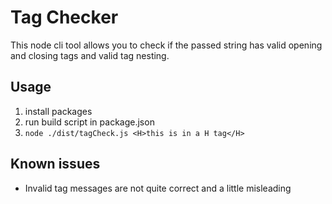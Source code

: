 # Tag Checker
This node cli tool allows you to check if the passed string has valid opening and closing tags and valid tag nesting. 

## Usage

1. install packages
2. run build script in package.json
3. `node ./dist/tagCheck.js <H>this is in a H tag</H>`

## Known issues

* Invalid tag messages are not quite correct and a little misleading

